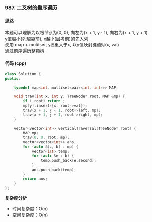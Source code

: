 ### [987. 二叉树的垂序遍历](https://leetcode.cn/problems/vertical-order-traversal-of-a-binary-tree/description/)
#### 思路
本题可以理解为以根节点为(0, 0), 向左为(x + 1, y - 1), 向右为(x + 1, y + 1)  
y值越小(列越靠前), x越小(层考前)的先入列  
使用 map + multiset, y权重大于x, 以y值映射键值对(x, val)  
通过前序遍历整颗树
#### 代码 (cpp)
```cpp
class Solution {
public:

    typedef map<int, multiset<pair<int, int>>> MAP;

    void trav(int x, int y, TreeNode* root, MAP &mp) {
        if (!root) return ;
        mp[y].insert({x, root->val});
        trav(x + 1, y - 1, root->left, mp);
        trav(x + 1, y + 1, root->right, mp);
    }

    vector<vector<int>> verticalTraversal(TreeNode* root) {
        MAP mp;
        trav(0, 0, root, mp);
        vector<vector<int>> ans;
        for (auto &[a, b] : mp) {
            vector<int> temp;
            for (auto &e : b) {
                temp.push_back(e.second);
            }
            ans.push_back(temp);
        }
        return ans;
    }
};
```
**复杂度分析**
- 时间复杂度：O(n)
- 空间复杂度：O(n)
